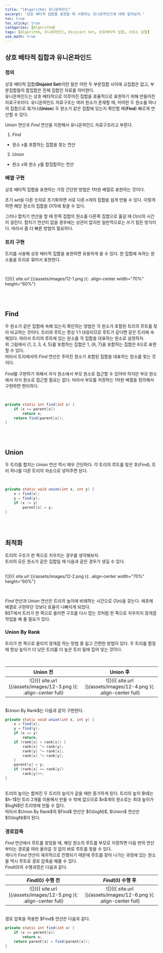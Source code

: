 ```yaml
---
title: "[Algorithm] 유니온파인드"
excerpt: "상호 배타적 집합을 표현할 때 사용하는 유니온파인드에 대해 알아보자."
toc: true
toc_sticky: true
categories: [Algorithm]
tags: [Algorithm, 유니온파인드, Disjoint Set, 상호배타적 집합, 서로소 집합]
use_math: true
---
```


## 상호 배타적 집합과 유니온파인드

### 정의
상호 배타적 집합(**Disjoint Set**)이란 말은 어떤 두 부분집합 사이에 교집합은 없고, 부분집합들의 합집합은 전체 집합인 자료를 의미한다. <br>
유니온파인드는 상호 배타적으로 이루어진 집합을 효율적으로 표현하기 위해 만들어진 자료구조이다. 유니온파인드 자료구조는 여러 원소가 존재할 때, 어떠한 두 원소를 하나의 집합으로 묶거나(**Union**) 두 원소가 같은 집합에 있는지 확인할 때(**Find**) 빠르게 연산할 수 있다.






$Union$ 연산과 $Find$ 연산을 지원해서 유니온파인드 자료구조라고 부른다.

1. $Find$
- 원소 $x$를 포함하는 집합을 찾는 연산
2. $Union$
- 원소 $x$와 원소 $y$를 합집합하는 연산


### 배열 구현
상호 배타적 집합을 표현하는 가장 간단한 방법은 1차원 배열로 표현하는 것이다.  

초기 $set$을 다른 숫자로 초기화하면 서로 다른 $n$개의 집합을 쉽게 만들 수 있다. 이렇게 하면 해당 원소의 집합을 $O(1)$에 찾을 수 있다.  

그러나 합치기 연산을 할 때 한쪽 집합의 원소를 다른쪽 집합으로 옮길 때 $O(n)$의 시간이 걸린다. 합치기 연산이 없을 경우에는 상관이 없지만 일반적으로는 쓰기 힘든 방식이다. 따라서 좀 더 빠른 방법이 필요하다.

### 트리 구현
트리를 사용해 상호 배타적 집합을 표현하면 유용하게 쓸 수 있다. 한 집합에 속하는 원소들을 트리로 묶어서 표현한다.

<br>

![]({{ site.url }}/assets/images/12-1.png ){: .align-center width="70%" height="60%"}

<br>
<br>


## Find
두 원소가 같은 집합에 속해 있는지 확인하는 방법은 각 원소가 포함된 트리의 루트를 찾아 비교하는 것이다. 트리와 루트는 항상 1:1 대응이므로 루트가 같다면 같은 트리에 속해있다. 따라서 트리의 루트에 있는 원소를 각 집합을 대표하는 원소로 설정하자.  
위 그림에서 {1, 2, 3, 4, 5}를 포함하는 집합은 $1$, {6, 7}을 포함하는 집합은 $6$으로 표현할 수 있다.  
따라서 트리에서의 $Find$ 연산은 주어진 원소가 포함된 집합을 대표하는 원소를 찾는 것이다.  
<br>
$Find$를 구현하기 위해서 자식 원소에서 부모 원소로 접근할 수 있어야 하지만 부모 원소에서 자식 원소로 접근할 필요는 없다. 따라서 부모를 저장하는 1차원 배열을 정의해서 구현하면 편리하다.

<br>

```java
private static int find(int x) {
	if (x == parent[x])
		return x;
	return find(parent[x]);
}
```

<br>
<br>

## Union
두 트리를 합치는 $Union$ 연산 역시 매우 간단하다. 각 트리의 루트를 찾은 후($Find$), 트리 하나를 다른 트리의 자손으로 넣어주면 된다.

<br>

```java
private static void union(int x, int y) {
	x = find(x);
	y = find(y);
	if (x != y)
		parent[x] = y;
}
```

<br>
<br>

## 최적화
트리의 구조가 한 쪽으로 치우치는 경우를 생각해보자. <br>
트리의 모든 원소가 같은 집합일 때 다음과 같은 경우가 생길 수 있다.  
<br>

![]({{ site.url }}/assets/images/12-2.png ){: .align-center width="70%" height="60%"}

<br>

$Find$ 연산과 $Union$ 연산은 트리의 높이에 비례하는 시간으로 $O(n)$을 갖는다. 애초에 배열로 구현하던 것보다 효율이 나빠지게 되었다.  
BST에서 트리가 한 쪽으로 쏠리면 구조를 다시 잡는 것처럼 한 쪽으로 치우치지 않게끔 작업을 해 줄 필요가 있다. 

### Union By Rank
트리가 한 쪽으로 쏠리지 않게끔 하는 방법 중 쉽고 간편한 방법이 있다. 두 트리를 합칠 때 항상 높이가 더 낮은 트리를 더 높은 트리 밑에 집어 넣는 것이다.

<br>

| Union 전             |  Union 후 |
:-------------------------:|:-------------------------:
![]({{ site.url }}/assets/images/12-3.png ){: .align-center full}  |  ![]({{ site.url }}/assets/images/12-4.png ){: .align-center full}


<br>
$Union By Rank$는 다음과 같이 구현한다.
<br>

```java
private static void union(int x, int y) {
	x = find(x);
	y = find(y);
	if (x == y)
		return;
	if (rank[x] > rank[x]) {
		rank[x] ^= rank[y];
		rank[y] ^= rank[x];
		rank[x] ^= rank[y];
	}
	parent[x] = y;
	if (rank[x] == rank[y])
		rank[y]++;
}
```

<br>
트리의 높이는 합쳐진 두 트리의 높이가 같을 때만 증가하게 된다. 트리의 높이 $h$는 $h-1$인 트리 2개를 이용해서 만들 수 밖에 없으므로 $n$개의 원소로는 최대 높이가 $logN$인 트리밖에 만들 수 없다. <br>
따라서 $Union By Rank$의 $Find$ 연산은 $O(logN)$, $Union$ 연산은 $O(logN)$이 된다.

### 경로압축
$Find$ 연산에서 루트를 찾았을 때, 해당 원소의 루트를 부모로 지정하면 다음 번의 연산부터는 경로를 따라 올라갈 것 없이 바로 루트를 찾을 수 있다.
<br>
게다가 $Find$ 연산이 재귀적으로 진행되기 때문에 루트를 찾아 나가는 과정에 있는 원소들 역시 루트로 경로 압축을 해줄 수 있다.
<br>
$Find(0)$의 수행과정은 다음과 같다.

| $Find(0)$ 수행 전 | $Find(0)$ 수행 후 |
:-------------------------:|:-------------------------:
![]({{ site.url }}/assets/images/12-5.png ){: .align-center full}  |  ![]({{ site.url }}/assets/images/12-6.png ){: .align-center full}

<br>
경로 압축을 적용한 $Find$ 연산은 다음과 같다.
<br>

```java
private static int find(int x) {
	if (x == parent[x])
		return x;
	return parent[x] = find(parent[x]);
}
```

<br>
<br>

